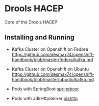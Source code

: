 # Drools HACEP
Core of the Drools HACEP

## Installing and Running
- Kafka Cluster on Openshift on Fedora
https://github.com/desmax74/openshift-handbook/blob/master/fedora/kafka.md

- Kafka Cluster on Openshift on Ubuntu
https://github.com/desmax74/openshift-handbook/blob/master/ubuntu/kafka.md

- Pods with SpringBoot
[springboot](../springboot)

- Pods with JdkHttpServer
[jdkhttp](../jdkhttp)
